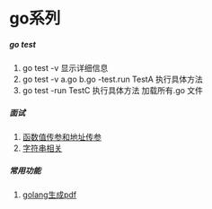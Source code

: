 # go系列

##### go test

1. go test -v 显示详细信息
2. go test -v a.go b.go -test.run TestA 执行具体方法
3. go test -run TestC  执行具体方法 加载所有.go 文件

##### 面试
1. [函数值传参和地址传参](https://github.com/bw1032/gogo/blob/main/interview/a.go) 
2. [字符串相关](https://github.com/bw1032/gogo/blob/main/interview/b.go) 

##### 常用功能
1. [golang生成pdf](https://github.com/bw1032/gogo/blob/main/tool/pdf.go) 
